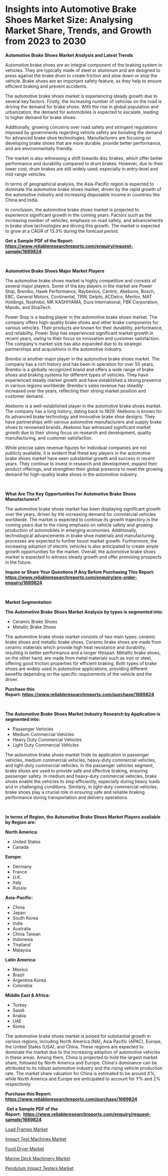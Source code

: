 <p><h1>Insights into Automotive Brake Shoes Market Size: Analysing Market Share, Trends, and Growth from 2023 to 2030</h1></p><p><strong>Automotive Brake Shoes Market Analysis and Latest Trends</strong></p>
<p><p>Automotive brake shoes are an integral component of the braking system in vehicles. They are typically made of steel or aluminum and are designed to press against the brake drum to create friction and slow down or stop the vehicle. Brake shoes are an important safety feature, as they help to ensure efficient braking and prevent accidents.</p><p>The automotive brake shoes market is experiencing steady growth due to several key factors. Firstly, the increasing number of vehicles on the road is driving the demand for brake shoes. With the rise in global population and urbanization, the demand for automobiles is expected to escalate, leading to higher demand for brake shoes.</p><p>Additionally, growing concerns over road safety and stringent regulations imposed by governments regarding vehicle safety are boosting the demand for advanced brake shoe technologies. Manufacturers are focusing on developing brake shoes that are more durable, provide better performance, and are environmentally friendly.</p><p>The market is also witnessing a shift towards disc brakes, which offer better performance and durability compared to drum brakes. However, due to their lower cost, drum brakes are still widely used, especially in entry-level and mid-range vehicles.</p><p>In terms of geographical analysis, the Asia-Pacific region is expected to dominate the automotive brake shoes market, driven by the rapid growth of the automotive industry and increasing disposable income in countries like China and India.</p><p>In conclusion, the automotive brake shoes market is projected to experience significant growth in the coming years. Factors such as the increasing number of vehicles, emphasis on road safety, and advancements in brake shoe technologies are driving this growth. The market is expected to grow at a CAGR of 13.3% during the forecast period.</p></p>
<p><strong>Get a Sample PDF of the Report:&nbsp; <a href="https://www.reliableresearchreports.com/enquiry/request-sample/1689824">https://www.reliableresearchreports.com/enquiry/request-sample/1689824</a></strong></p>
<p>&nbsp;</p>
<p><strong>Automotive Brake Shoes Major Market Players</strong></p>
<p><p>The automotive brake shoes market is highly competitive and consists of several major players. Some of the key players in the market are Power Stop, Brembo, Hawk Performance, Raybestos, Centric, Akebono, Bosch, EBC, General Motors, Continental, TRW, Delphi, ACDelco, Meritor, MAT Holdings, Nsshnbo, MK KASHIYAMA, Dura International, FBK Corporation, Mando, and StopTech.</p><p>Power Stop is a leading player in the automotive brake shoes market. The company offers high-quality brake shoes and other brake components for various vehicles. Their products are known for their durability, performance, and reliability. Power Stop has experienced significant market growth in recent years, owing to their focus on innovation and customer satisfaction. The company's market size has also expanded due to its strategic partnerships and acquisitions in the automotive industry.</p><p>Brembo is another major player in the automotive brake shoes market. The company has a rich history and has been in operation for over 50 years. Brembo is a globally recognized brand and offers a wide range of brake shoes and braking systems for different types of vehicles. They have experienced steady market growth and have established a strong presence in various regions worldwide. Brembo's sales revenue has steadily increased over the years, reflecting their strong market position and customer demand.</p><p>Akebono is a well-established player in the automotive brake shoes market. The company has a long history, dating back to 1929. Akebono is known for its advanced brake technology and innovative brake shoe designs. They have partnerships with various automotive manufacturers and supply brake shoes to renowned brands. Akebono has witnessed significant market growth due to their strong focus on research and development, quality manufacturing, and customer satisfaction.</p><p>While precise sales revenue figures for individual companies are not publicly available, it is evident that these key players in the automotive brake shoes market have seen substantial growth and success in recent years. They continue to invest in research and development, expand their product offerings, and strengthen their global presence to meet the growing demand for high-quality brake shoes in the automotive industry.</p></p>
<p>&nbsp;</p>
<p><strong>What Are The Key Opportunities For Automotive Brake Shoes Manufacturers?</strong></p>
<p><p>The automotive brake shoes market has been displaying significant growth over the years, driven by the increasing demand for commercial vehicles worldwide. The market is expected to continue its growth trajectory in the coming years due to the rising emphasis on vehicle safety and growing production of automobiles in emerging economies. Additionally, technological advancements in brake shoe materials and manufacturing processes are expected to further boost market growth. Furthermore, the increasing adoption of electric vehicles is also anticipated to create ample growth opportunities for the market. Overall, the automotive brake shoes market is expected to witness steady growth and offer promising prospects in the future.</p></p>
<p><strong>Inquire or Share Your Questions If Any Before Purchasing This Report: <a href="https://www.reliableresearchreports.com/enquiry/pre-order-enquiry/1689824">https://www.reliableresearchreports.com/enquiry/pre-order-enquiry/1689824</a></strong></p>
<p>&nbsp;</p>
<p><strong>Market Segmentation</strong></p>
<p><strong>The Automotive Brake Shoes Market Analysis by types is segmented into:</strong></p>
<p><ul><li>Ceramic Brake Shoes</li><li>Metallic Brake Shoes</li></ul></p>
<p><p>The automotive brake shoes market consists of two main types: ceramic brake shoes and metallic brake shoes. Ceramic brake shoes are made from ceramic materials which provide high heat resistance and durability, resulting in better performance and a longer lifespan. Metallic brake shoes, on the other hand, are made from metal materials such as iron or steel, offering good friction properties for efficient braking. Both types of brake shoes are widely used in automotive applications, providing different benefits depending on the specific requirements of the vehicle and the driver.</p></p>
<p><strong>Purchase this Report:&nbsp;<a href="https://www.reliableresearchreports.com/purchase/1689824">https://www.reliableresearchreports.com/purchase/1689824</a></strong></p>
<p>&nbsp;</p>
<p><strong>The Automotive Brake Shoes Market Industry Research by Application is segmented into:</strong></p>
<p><ul><li>Passenger Vehicles</li><li>Medium Commercial Vehicles</li><li>Heavy Duty Commercial Vehicles</li><li>Light Duty Commercial Vehicles</li></ul></p>
<p><p>The automotive brake shoes market finds its application in passenger vehicles, medium commercial vehicles, heavy-duty commercial vehicles, and light-duty commercial vehicles. In the passenger vehicles segment, brake shoes are used to provide safe and effective braking, ensuring passenger safety. In medium and heavy-duty commercial vehicles, brake shoes enable the vehicles to stop efficiently, especially during heavy loads and in challenging conditions. Similarly, in light-duty commercial vehicles, brake shoes play a crucial role in ensuring safe and reliable braking performance during transportation and delivery operations.</p></p>
<p>&nbsp;</p>
<p><strong>In terms of Region, the Automotive Brake Shoes Market Players available by Region are:</strong></p>
<p>
    <p> <strong> North America: </strong>
        <ul>
            <li>United States</li>
            <li>Canada</li>
        </ul>
        </p> 
    <p> <strong> Europe: </strong>
        <ul>
            <li>Germany</li>
            <li>France</li>
            <li>U.K.</li>
            <li>Italy</li>
            <li>Russia</li>
        </ul>
        </p> 
    <p> <strong> Asia-Pacific: </strong>
        <ul>
            <li>China</li>
            <li>Japan</li>
            <li>South Korea</li>
            <li>India</li>
            <li>Australia</li>
            <li>China Taiwan</li>
            <li>Indonesia</li>
            <li>Thailand</li>
            <li>Malaysia</li>
        </ul>
        </p> 
    <p> <strong> Latin America: </strong>
        <ul>
            <li>Mexico</li>
            <li>Brazil</li>
            <li>Argentina Korea</li>
            <li>Colombia</li>
        </ul>
        </p> 
    <p> <strong> Middle East & Africa: </strong>
        <ul>
            <li>Turkey</li>
            <li>Saudi</li>
            <li>Arabia</li>
            <li>UAE</li>
            <li>Korea</li>
        </ul>
    </p>
    </p>
<p><p>The automotive brake shoes market is poised for substantial growth in various regions, including North America (NA), Asia Pacific (APAC), Europe, the United States (USA), and China. These regions are expected to dominate the market due to the increasing adoption of automotive vehicles in these areas. Among them, China is projected to hold the largest market share, followed by North America and Europe. China's dominance can be attributed to its robust automotive industry and the rising vehicle production rate. The market share valuation for China is estimated to be around X%, while North America and Europe are anticipated to account for Y% and Z% respectively.</p></p>
<p><strong>Purchase this Report: <a href="https://www.reliableresearchreports.com/purchase/1689824">https://www.reliableresearchreports.com/purchase/1689824</a></strong></p>
<p>&nbsp;<strong>Get a Sample PDF of the Report:&nbsp;&nbsp;<a href="https://www.reliableresearchreports.com/enquiry/request-sample/1689824">https://www.reliableresearchreports.com/enquiry/request-sample/1689824</a></strong></p>
<p><strong></strong></p>
<p><p><a href="https://www.linkedin.com/pulse/load-frames-market-insights-players-forecast-till-2030-htm-research-otsie/">Load Frames Market</a></p><p><a href="https://www.linkedin.com/pulse/impact-test-machines-market-research-report-provides-thorough-vzrce/">Impact Test Machines Market</a></p><p><a href="https://medium.com/@santo151299/food-dryer-market-the-key-to-successful-business-strategy-forecast-till-2030-b2731c60cd3a">Food Dryer Market</a></p><p><a href="https://medium.com/@s40138378/marine-deck-machinery-market-research-report-its-history-and-forecast-2023-to-2030-678ec949df52">Marine Deck Machinery Market</a></p><p><a href="https://www.linkedin.com/pulse/pendulum-impact-testers-market-insights-players-forecast-lpane/">Pendulum Impact Testers Market</a></p></p>